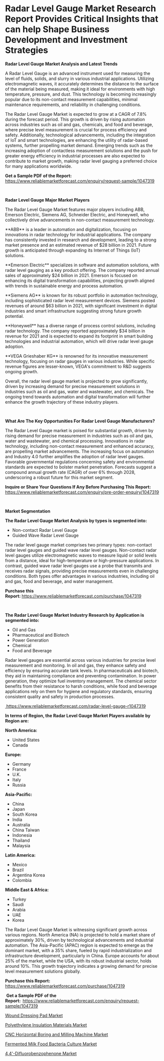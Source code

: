 <p><h1>Radar Level Gauge Market Research Report Provides Critical Insights that can help Shape Business Development and Investment Strategies</h1></p><p><strong>Radar Level Gauge Market Analysis and Latest Trends</strong></p>
<p><p>A Radar Level Gauge is an advanced instrument used for measuring the level of fluids, solids, and slurry in various industrial applications. Utilizing electromagnetic waves, it accurately determines the distance to the surface of the material being measured, making it ideal for environments with high temperature, pressure, and dust. This technology is becoming increasingly popular due to its non-contact measurement capabilities, minimal maintenance requirements, and reliability in challenging conditions.</p><p>The Radar Level Gauge Market is expected to grow at a CAGR of 7.8% during the forecast period. This growth is driven by rising automation across industries such as oil and gas, chemicals, and food and beverage, where precise level measurement is crucial for process efficiency and safety. Additionally, technological advancements, including the integration of IoT and smart technologies, are enhancing the utility of radar-based systems, further propelling market demand. Emerging trends such as the increasing adoption of contactless measurement solutions and the push for greater energy efficiency in industrial processes are also expected to contribute to market growth, making radar level gauging a preferred choice for many applications worldwide.</p></p>
<p><strong>Get a Sample PDF of the Report:&nbsp;</strong> <a href="https://www.reliablemarketforecast.com/enquiry/request-sample/1047319?utm_campaign=1839&utm_medium=2&utm_source=Github&utm_content=ia&utm_term=06122024&utm_id=radar-level-gauge">https://www.reliablemarketforecast.com/enquiry/request-sample/1047319</a></p>
<p>&nbsp;</p>
<p><strong>Radar Level Gauge Major Market Players</strong></p>
<p><p>The Radar Level Gauge Market features major players including ABB, Emerson Electric, Siemens AG, Schneider Electric, and Honeywell, who collectively drive advancements in non-contact measurement technology.</p><p>**ABB** is a leader in automation and digitalization, focusing on innovations in radar technology for industrial applications. The company has consistently invested in research and development, leading to a strong market presence and an estimated revenue of $28 billion in 2021. Future growth is anticipated through expanding its Internet of Things (IoT) solutions.</p><p>**Emerson Electric** specializes in software and automation solutions, with radar level gauging as a key product offering. The company reported annual sales of approximately $24 billion in 2021. Emerson is focused on enhancing its digital transformation capabilities, projecting growth aligned with trends in sustainable energy and process automation.</p><p>**Siemens AG** is known for its robust portfolio in automation technology, including sophisticated radar level measurement devices. Siemens posted revenues of around $63 billion in 2021, with significant investment in digital industries and smart infrastructure suggesting strong future growth potential.</p><p>**Honeywell** has a diverse range of process control solutions, including radar technology. The company reported approximately $34 billion in revenue for 2021 and is expected to expand its footprint in smart building technologies and industrial automation, which will drive radar level gauge adoption.</p><p>**VEGA Grieshaber KG** is renowned for its innovative measurement technology, focusing on radar gauges in various industries. While specific revenue figures are lesser-known, VEGA's commitment to R&D suggests ongoing growth.</p><p>Overall, the radar level gauge market is projected to grow significantly, driven by increasing demand for precise measurement solutions in industries such as oil and gas, water and wastewater, and chemicals. The ongoing trend towards automation and digital transformation will further enhance the growth trajectory of these industry players.</p></p>
<p>&nbsp;</p>
<p><strong>What Are The Key Opportunities For Radar Level Gauge Manufacturers?</strong></p>
<p><p>The Radar Level Gauge market is poised for substantial growth, driven by rising demand for precise measurement in industries such as oil and gas, water and wastewater, and chemical processing. Innovations in radar technology, including non-contact measurement and enhanced accuracy, are propelling market advancements. The increasing focus on automation and Industry 4.0 further amplifies the adoption of radar level gauges. Favorable governmental regulations concerning safety and environmental standards are expected to bolster market penetration. Forecasts suggest a compound annual growth rate (CAGR) of over 6% through 2028, underscoring a robust future for this market segment.</p></p>
<p><strong>Inquire or Share Your Questions If Any Before Purchasing This Report:</strong> <a href="https://www.reliablemarketforecast.com/enquiry/pre-order-enquiry/1047319?utm_campaign=1839&utm_medium=2&utm_source=Github&utm_content=ia&utm_term=06122024&utm_id=radar-level-gauge">https://www.reliablemarketforecast.com/enquiry/pre-order-enquiry/1047319</a></p>
<p>&nbsp;</p>
<p><strong>Market Segmentation</strong></p>
<p><strong>The Radar Level Gauge Market Analysis by types is segmented into:</strong></p>
<p><ul><li>Non-contact Radar Level Gauge</li><li>Guided Wave Radar Level Gauge</li></ul></p>
<p><p>The radar level gauge market comprises two primary types: non-contact radar level gauges and guided wave radar level gauges. Non-contact radar level gauges utilize electromagnetic waves to measure liquid or solid levels from a distance, ideal for high-temperature or high-pressure applications. In contrast, guided wave radar level gauges use a probe that transmits and receives radar signals, providing precise measurements even in challenging conditions. Both types offer advantages in various industries, including oil and gas, food and beverage, and water management.</p></p>
<p><strong>Purchase this Report:&nbsp;</strong><a href="https://www.reliablemarketforecast.com/purchase/1047319?utm_campaign=1839&utm_medium=2&utm_source=Github&utm_content=ia&utm_term=06122024&utm_id=radar-level-gauge">https://www.reliablemarketforecast.com/purchase/1047319</a></p>
<p>&nbsp;</p>
<p><strong>The Radar Level Gauge Market Industry Research by Application is segmented into:</strong></p>
<p><ul><li>Oil and Gas</li><li>Pharmaceutical and Biotech</li><li>Power Generation</li><li>Chemical</li><li>Food and Beverage</li></ul></p>
<p><p>Radar level gauges are essential across various industries for precise level measurement and monitoring. In oil and gas, they enhance safety and efficiency by ensuring accurate tank levels. In pharmaceuticals and biotech, they aid in maintaining compliance and preventing contamination. In power generation, they optimize fuel inventory management. The chemical sector benefits from their resistance to harsh conditions, while food and beverage applications rely on them for hygiene and regulatory standards, ensuring consistent quality and safety in production processes.</p></p>
<p><a href="https://www.reliablemarketforecast.com/radar-level-gauge-r1047319?utm_campaign=1839&utm_medium=2&utm_source=Github&utm_content=ia&utm_term=06122024&utm_id=radar-level-gauge">&nbsp;https://www.reliablemarketforecast.com/radar-level-gauge-r1047319</a></p>
<p><strong>In terms of Region, the Radar Level Gauge Market Players available by Region are:</strong></p>
<p>
    <p> <strong> North America: </strong>
        <ul>
            <li>United States</li>
            <li>Canada</li>
        </ul>
        </p> 
    <p> <strong> Europe: </strong>
        <ul>
            <li>Germany</li>
            <li>France</li>
            <li>U.K.</li>
            <li>Italy</li>
            <li>Russia</li>
        </ul>
        </p> 
    <p> <strong> Asia-Pacific: </strong>
        <ul>
            <li>China</li>
            <li>Japan</li>
            <li>South Korea</li>
            <li>India</li>
            <li>Australia</li>
            <li>China Taiwan</li>
            <li>Indonesia</li>
            <li>Thailand</li>
            <li>Malaysia</li>
        </ul>
        </p> 
    <p> <strong> Latin America: </strong>
        <ul>
            <li>Mexico</li>
            <li>Brazil</li>
            <li>Argentina Korea</li>
            <li>Colombia</li>
        </ul>
        </p> 
    <p> <strong> Middle East & Africa: </strong>
        <ul>
            <li>Turkey</li>
            <li>Saudi</li>
            <li>Arabia</li>
            <li>UAE</li>
            <li>Korea</li>
        </ul>
    </p>
    </p>
<p><p>The Radar Level Gauge Market is witnessing significant growth across various regions. North America (NA) is projected to hold a market share of approximately 30%, driven by technological advancements and industrial automation. The Asia-Pacific (APAC) region is expected to emerge as the dominant market, with a 35% share, fueled by rapid industrialization and infrastructure development, particularly in China. Europe accounts for about 25% of the market, while the USA, with its robust industrial sector, holds around 10%. This growth trajectory indicates a growing demand for precise level measurement solutions globally.</p></p>
<p><strong>Purchase this Report: </strong><a href="https://www.reliablemarketforecast.com/purchase/1047319?utm_campaign=1839&utm_medium=2&utm_source=Github&utm_content=ia&utm_term=06122024&utm_id=radar-level-gauge">https://www.reliablemarketforecast.com/purchase/1047319</a></p>
<p>&nbsp;<strong>Get a Sample PDF of the Report:&nbsp;&nbsp;</strong><a href="https://www.reliablemarketforecast.com/enquiry/request-sample/1047319?utm_campaign=1839&utm_medium=2&utm_source=Github&utm_content=ia&utm_term=06122024&utm_id=radar-level-gauge">https://www.reliablemarketforecast.com/enquiry/request-sample/1047319</a></p>
<p><strong></strong></p>
<p><p><a href="https://www.linkedin.com/pulse/disruption-innovation-wound-dressing-pad-industry-market-analysis-ie9pf?utm_campaign=1839&utm_medium=2&utm_source=Github&utm_content=ia&utm_term=06122024&utm_id=radar-level-gauge">Wound Dressing Pad Market</a></p><p><a href="https://github.com/sofayahoo2023/Market-Research-Report-List-6/blob/main/polyethylene-insulation-materials-market.md?utm_campaign=1839&utm_medium=2&utm_source=Github&utm_content=ia&utm_term=06122024&utm_id=radar-level-gauge">Polyethylene Insulation Materials Market</a></p><p><a href="https://www.linkedin.com/pulse/cnc-horizontal-boring-milling-machine-market-research-2zpgc?utm_campaign=1839&utm_medium=2&utm_source=Github&utm_content=ia&utm_term=06122024&utm_id=radar-level-gauge">CNC Horizontal Boring and Milling Machine Market</a></p><p><a href="https://issuu.com/reportprime-2/docs/fermented-milk-food-bacteria-culture-market-size-2?utm_campaign=1839&utm_medium=2&utm_source=Github&utm_content=ia&utm_term=06122024&utm_id=radar-level-gauge">Fermented Milk Food Bacteria Culture Market</a></p><p><a href="https://issuu.com/reportprime-2/docs/44-difluorobenzophenone-market-size_b96d335ed713ce?utm_campaign=1839&utm_medium=2&utm_source=Github&utm_content=ia&utm_term=06122024&utm_id=radar-level-gauge">4,4'-Difluorobenzophenone Market</a></p></p>